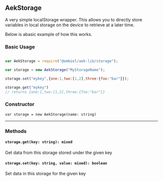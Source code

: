 ## AekStorage

A very simple localStorage wrapper. This allows you to directly store variables in local storage on the device to retrieve at a later time.

Below is abasic example of how this works.

### Basic Usage

``` javascript

var AekStorage = require("@ombiel/aek-lib/storage");

var storage = new AekStorage("MyStorageName");

storage.set("mykey",{one:1,two:[1,2],three:{foo:"bar"}});

storage.get("mykey")
// returns {one:1,two:[1,2],three:{foo:"bar"}}

```

### Constructor

`var storage = new AekStorage(name: string)`

-----

### Methods

#### `storage.get(key: string): mixed`

Get data from this storage stored under the given key

#### `storage.set(key: string, value: mixed): boolean`

Set data in this storage for the given key




